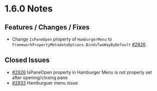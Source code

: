 # 1.6.0 Notes

## Features / Changes / Fixes

- Change `IsPaneOpen` property of `HamburgerMenu` to `FrameworkPropertyMetadataOptions.BindsTwoWayByDefault` [#2926](https://github.com/MahApps/MahApps.Metro/issues/2926)

## Closed Issues

- [#2926](https://github.com/MahApps/MahApps.Metro/issues/2926) IsPaneOpen property in Hamburger Menu is not properly set after opening/closing pane
- [#2933](https://github.com/MahApps/MahApps.Metro/issues/2933) Hamburguer menu issue
